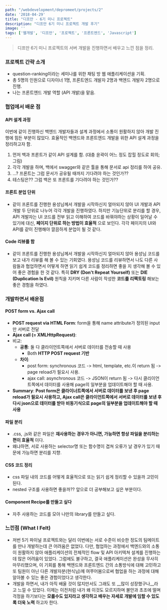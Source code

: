 ```yaml
---
path: "/webdevelopment/depromeet/projects/2"
date: '2018-04-29'
title: "디프만 - 6기 미니 프로젝트"
description: "디프만 6기 미니 프로젝트 개발 후기"
image: ''
tags: ['웹개발', '디프만', '프로젝트', '프론트엔드', 'Javascript']
---
```

> 디프만 6기 미니 프로젝트의 서버 개발을 진행하면서 배우고 느낀 점을 정리.

### 프로젝트 간략 소개
- question-ranking이라는 세미나를 위한 채팅 방 웹 애플리케이션을 기획.
- 총 5명의 인원으로 디자이너 1명, 프론트엔드 개발자 2명과 백엔드 개발자 2명으로 진행.
- 나는 프론트엔드 개발 역할 (API 개발)을 맡음.

### 협업에서 배운 점

#### API 설계 과정
이번에 같이 진행하신 백엔드 개발자들과 설계 과정에서 소통이 원활하지 않아 개발 진행에 힘든 부분이 많았다. 효율적인 백엔드와 프론트엔드 개발을 위한 API 설계 과정을 정리하고자 함.
1. 먼저 백과 프론트가 같이 API 설계를 함. (대충 윤곽이 어느 정도 잡힐 정도로 회의; 그림)
2. 각각 개발을 하며, 백에서 swagger와 같은 툴을 통해 문서로 api 정리를 하여 공유.
3. ...? 프론트는 그럼 문서가 공유될 때까지 기다려야 하는 것인가??
4. 테스팅은?? 그럼 백은 또 프론트를 기다려야 하는 것인가??

#### 프론트 분업 단위
- 같이 프론트를 진행한 용성님께서 개발을 시작하신지 얼마되지 않아 UI 개발과 API 개발 두 단위로 나누어 각각 개발을 진행하였다. 하지만 기능단위로 분리를 할 경우, API 개발자는 UI 코드를 전부 읽고 이해하여 코드를 바꿔야하는 상황이 일어날 수 있기에 대신, __페이지 단위로 하는 방법이 효율적__ 으로 보인다. 각각 페이지의 UI와 API를 같이 진행해야 깔끔하게 분업이 될 것 같다.

#### Code 리뷰를 함
 - 같이 프론트를 진행한 용성님께서 개발을 시작하신지 얼마되지 않아 용성님 코드를 보고 내가 리뷰를 해 볼 수 있는 기회였다. 용성님 코드를 리뷰하면서 나도 다른 사람들과 협업하면서 어떻게 하면 읽기 쉽게 코드를 정리하면 좋을 지 생각해 볼 수 있어 좋은 경험을 한 것 같다. 특히 __DRY (Don't Repeat Yourself)__ 또는 __DIE (Duplication Is Evil)__ 원칙을 지키며 다른 사람이 작성한 __코드를 리팩토링__ 해보는 좋은 경험을 하였다.

### 개발하면서 배운점

#### POST form vs. Ajax call
- __POST request via HTML Form__: form을 통해 name attribute가 정의된 input만 서버로 전달
- __Ajax call (= XMLHttpRequest)__: 
- 비교:
    - __공통__: 둘 다 클라이언트쪽에서 서버로 데이터를 전송할 때 사용
        - Both __HTTP POST request 기반__
    - __차이__:
        - post form: synchronous 코드 -> html, template, etc.이 return 됨 -> page reload가 필요시 사용.
        - ajax call: asynchronous 코드 -> JSON이 return 됨 -> 다시 클리이언트쪽에서 데이터를 사용해 page의 일부분을 업데이트해야 할 때 사용.
- __Summary__: __Post form은 클라이너트쪽에서 서버로 데이터를 보낸 후 page reload가 필요시 사용하고, Ajax call은 클라이언트쪽에서 서버로 데이터를 보낸 후 다시 json으로 데이터를 받아 비동기식으로 page의 일부분을 업데이트해야 할 때 사용__

#### 파일 분리
- .css, .js와 같은 파일은 __재사용하는 경우가 아니면, 가능하면 항상 파일을 분리하는 편이 효율적__ 이다. 
- 왜냐하면, 서로 사용하는 selector명 또는 함수명이 겹쳐 오류가 날 경우가 있기 때문에 가능하면 분리를 지향.

#### CSS 코드 정리
- css 파일 내의 코드를 어떻게 효율적으로 또는 읽기 쉽게 정리할 수 있을까 고민이 된다.
- nested 구조를 사용하면 좋을까?? 앞으로 더 공부해보고 싶은 부분이다.

#### Component Recipe를 만들고 싶다
- 자주 사용하는 코드를 모아 나만의 library를 만들고 싶다.

### 느낀점 (What I Felt)
- 저번 5기 파이널 프로젝트와는 달리 이번에는 서로 수준이 비슷한 정도의 팀메이트를 만나 개발하는데 큰 어려움은 없었다. 다만, 협업하는 과정에서 백엔드와의 소통이 원활하지 않아 애플리케이션의 전체적인 flow 및 API 아키텍쳐 설계를 진행하는데 많은 어려움이 있었다. 그럼에도 불구하고, 결국 애플리케이션은 완성을 무사히 마무리했으며, 이 기회를 통해 백엔드와 프론트엔드 간의 소통방식에 대해 고민하고 또 팀원이 아닌 다른 개발자분(현식님)께 여쭈어봄으로써 협업을 하는 과정에 대해 알아볼 수 있는 좋은 경험이었다고 생각한다.
- 개발을 하면서, 내가 아직 배울 것이 많지만서도 그래도 또 __많이 성장했구나__라고 느낄 수 있었다. 이제는 이전처럼 내가 왜 이것도 모르지하며 불안과 초조에 떨며 걱정을 하기보다는 __모를수도 있지라고 생각하고 배우는 자세로 개발에 임할 수 있도록 더욱 노력__ 하고자 한다.